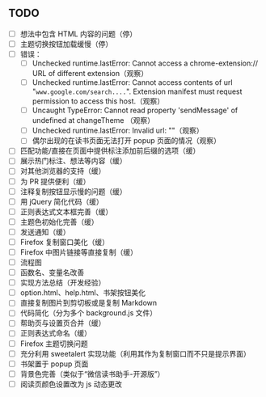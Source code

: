 ## TODO

- [ ] 想法中包含 HTML 内容的问题（停）
- [ ] 主题切换按钮加载缓慢（停）
- [ ] 错误：
  - [ ] Unchecked runtime.lastError: Cannot access a chrome-extension:// URL of different extension（观察）
  - [ ] Unchecked runtime.lastError: Cannot access contents of url "`www.google.com/search....`". Extension manifest must request permission to access this host.（观察）
  - [ ] Uncaught TypeError: Cannot read property 'sendMessage' of undefined at changeTheme （观察）
  - [ ] Unchecked runtime.lastError: Invalid url: ""（观察）
  - [ ] 偶尔出现的在读书页面无法打开 popup 页面的情况（观察）
- [ ] 匹配功能/直接在页面中提供标注添加前后缀的选项（缓）
- [ ] 展示热门标注、想法等内容（缓）
- [ ] 对其他浏览器的支持（缓）
- [ ] 为 PR 提供便利（缓）
- [ ] 注释复制按钮显示慢的问题（缓）
- [ ] 用 jQuery 简化代码（缓）
- [ ] 正则表达式文本框完善（缓）
- [ ] 主题色初始化完善（缓）
- [ ] 发送通知（缓）
- [ ] Firefox 复制窗口美化（缓）
- [ ] Firefox 中图片链接等直接复制（缓）
- [ ] 流程图
- [ ] 函数名、变量名改善
- [ ] 实现方法总结（开发经验）
- [ ] option.html、help.html、书架按钮美化
- [ ] 直接复制图片到剪切板或是复制 Markdown
- [ ] 代码简化（分为多个 background.js 文件）
- [ ] 帮助页与设置页合并（缓）
- [ ] 正则表达式命名（缓）
- [ ] Firefox 主题切换问题
- [ ] 充分利用 sweetalert 实现功能（利用其作为复制窗口而不只是提示界面）
- [ ] 书架置于 popup 页面
- [ ] 背景色完善（类似于“微信读书助手-开源版”）
- [ ] 阅读页颜色设置改为 js 动态更改